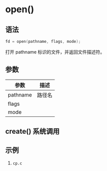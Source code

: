 # open()

## 语法

```c
fd = open(pathname, flags, mode);
```

打开 pathname 标识的文件，并返回文件描述符。

## 参数

| 参数     | 描述   |
| -------- | ------ |
| pathname | 路径名 |
| flags    |        |
| mode     |        |

## create() 系统调用

## 示例

1. `cp.c`

```c

```
